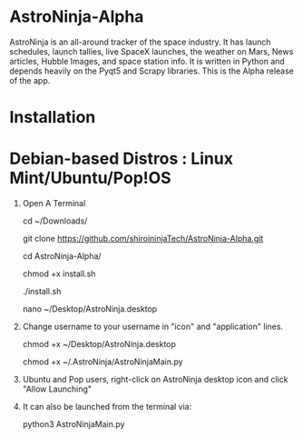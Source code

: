 # AstroNinja-Alpha
AstroNinja is an all-around tracker of the space industry. It has launch schedules, launch tallies, live SpaceX launches, the weather on Mars, News articles, Hubble Images, and space station info. It is written in Python and depends heavily on the Pyqt5 and Scrapy libraries. This is the Alpha release of the app.


# Installation

# Debian-based Distros : Linux Mint/Ubuntu/Pop!OS

1) Open A Terminal

	cd ~/Downloads/

  	git clone https://github.com/shiroininjaTech/AstroNinja-Alpha.git

  	cd AstroNinja-Alpha/

  	chmod +x install.sh

  	./install.sh

  	nano ~/Desktop/AstroNinja.desktop

2) Change username to your username in "icon" and "application" lines.

  	chmod +x ~/Desktop/AstroNinja.desktop

  	chmod +x ~/.AstroNinja/AstroNinjaMain.py

3) Ubuntu and Pop users, right-click on AstroNinja desktop icon and click "Allow Launching"
4) It can also be launched from the terminal via:

	python3 AstroNinjaMain.py
